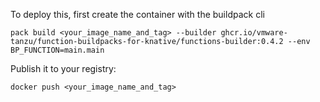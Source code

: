 To deploy this, first create the container with the buildpack cli
```
pack build <your_image_name_and_tag> --builder ghcr.io/vmware-tanzu/function-buildpacks-for-knative/functions-builder:0.4.2 --env BP_FUNCTION=main.main
```

Publish it to your registry:
```
docker push <your_image_name_and_tag>
```
